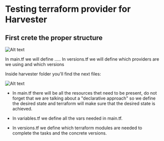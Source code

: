 # Testing terraform provider for Harvester

## First crete the proper structure

![Alt text](https://github.com/avaleror/harvester-terraform/blob/master/pictures/repo-tree.png "Terraform repo structure")

In main.tf we will define .....
In versions.tf we will define which providers are we using and which versions

Inside harvester folder you'll find the next files:

![Alt text](https://github.com/avaleror/harvester-terraform/blob/master/pictures/harv-tree.png "Harvester folder structure")


- In main.tf there will be all the resources thet need to be present, do not forget that we are talking about a "declarative approach" so we define the desired state and terraform will make sure that the desired state is achieved.

- In variables.tf we define all the vars needed in main.tf.

- In versions.tf we define which terraform modules are needed to complete the tasks and the concrete versions.
